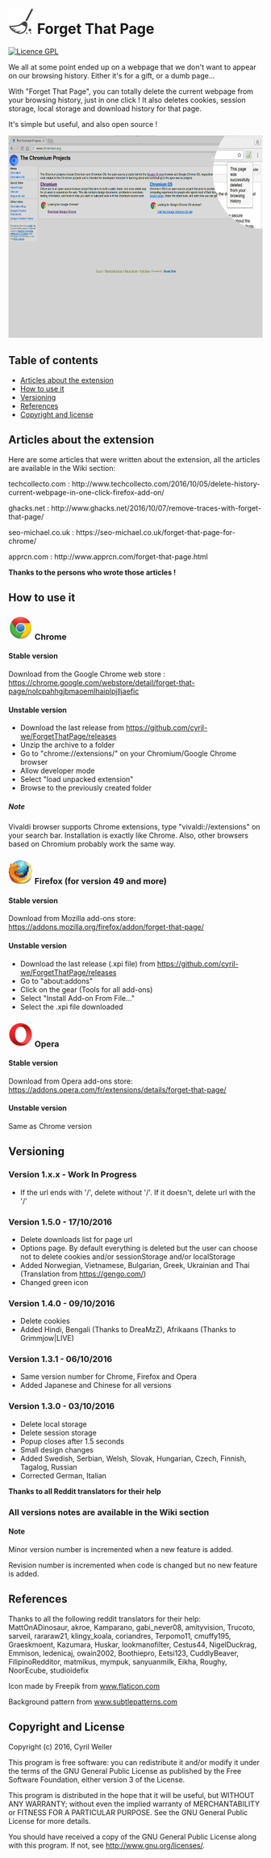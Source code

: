 # <img src="chromium/img/icon/swipe64.png" width="50" height="50"/> Forget That Page  

[![Licence GPL](http://img.shields.io/badge/license-GPL-green.svg)](http://www.gnu.org/licenses/quick-guide-gplv3.fr.html)

We all at some point ended up on a webpage that we don't want to appear on our browsing history. Either it's for a gift, or a dumb page...

With "Forget That Page", you can totally delete the current webpage from your browsing history, just in one click !
It also deletes cookies, session storage, local storage and download history for that page.

It's simple but useful, and also open source !

<img src=".images/forget-that-page-view.png" width="640" height="400"/>

## Table of contents

* [Articles about the extension](#quick-start)
* [How to use it](#how-to-use-it)
* [Versioning](#versioning)
* [References](#references)
* [Copyright and license](#copyright-and-license)

## Articles about the extension
Here are some articles that were written about the extension, all the articles are available in the Wiki section:

<p> techcollecto.com : http://www.techcollecto.com/2016/10/05/delete-history-current-webpage-in-one-click-firefox-add-on/ </p>
<p> ghacks.net : http://www.ghacks.net/2016/10/07/remove-traces-with-forget-that-page/ </p>
<p> seo-michael.co.uk : https://seo-michael.co.uk/forget-that-page-for-chrome/ </p>
<p> apprcn.com : http://www.apprcn.com/forget-that-page.html </p>

<b> Thanks to the persons who wrote those articles ! </b>

## How to use it

### <img src=".images/Chrome_icon.png" /> Chrome
#### Stable version
Download from the Google Chrome web store :
https://chrome.google.com/webstore/detail/forget-that-page/nolcpahhgjbmaoemlhaiplpjlljaefic

#### Unstable version
* Download the last release from https://github.com/cyril-we/ForgetThatPage/releases
* Unzip the archive to a folder
* Go to "chrome://extensions/" on your Chromium/Google Chrome browser
* Allow developer mode
* Select "load unpacked extension"
* Browse to the previously created folder

##### Note
Vivaldi browser supports Chrome extensions, type "vivaldi://extensions" on your search bar.
Installation is exactly like Chrome. Also, other browsers based on Chromium probably work the same way.

### <img src=".images/Firefox_icon.png" /> Firefox (for version 49 and more)
#### Stable version
Download from Mozilla add-ons store:
https://addons.mozilla.org/firefox/addon/forget-that-page/

#### Unstable version
* Download the last release (.xpi file) from https://github.com/cyril-we/ForgetThatPage/releases
* Go to "about:addons"
* Click on the gear (Tools for all add-ons)
* Select "Install Add-on From File..."
* Select the .xpi file downloaded

### <img src=".images/Opera_icon.png" /> Opera
#### Stable version
Download from Opera add-ons store:
https://addons.opera.com/fr/extensions/details/forget-that-page/

#### Unstable version
Same as Chrome version

## Versioning
### Version 1.x.x - Work In Progress
* If the url ends with '/', delete without '/'. If it doesn't, delete url with the '/'

### Version 1.5.0 - 17/10/2016
* Delete downloads list for page url
* Options page. By default everything is deleted but the user can choose not to delete cookies and/or sessionStorage and/or localStorage
* Added Norwegian, Vietnamese, Bulgarian, Greek, Ukrainian and Thai (Translation from https://gengo.com/)
* Changed green icon

### Version 1.4.0 - 09/10/2016
* Delete cookies
* Added Hindi, Bengali (Thanks to DreaMzZ), Afrikaans (Thanks to Grimmjow|LIVE)

### Version 1.3.1 - 06/10/2016
* Same version number for Chrome, Firefox and Opera
* Added Japanese and Chinese for all versions

### Version 1.3.0 - 03/10/2016
* Delete local storage
* Delete session storage
* Popup closes after 1.5 seconds
* Small design changes
* Added Swedish, Serbian, Welsh, Slovak, Hungarian, Czech, Finnish, Tagalog, Russian
* Corrected German, Italian

<b> Thanks to all Reddit translators for their help</b>

### All versions notes are available in the Wiki section

#### Note
Minor version number is incremented when a new feature is added.

Revision number is incremented when code is changed but no new feature is added.

## References
Thanks to all the following reddit translators for their help:
MattOnADinosaur, akroe, Kamparano, gabi_never08, amityvision, Trucoto,
sarveil, rararaw21, klingy_koala, coriandres, Terpomo11, cmuffy195,
Graeskmoent, Kazumara, Huskar, lookmanofilter, Cestus44, NigelDuckrag,
Emmison, ledenicaj, owain2002, Boothiepro, Eetsi123, CuddlyBeaver,
FilipinoRedditor, matmikus, mympuk, sanyuanmilk, Eikha, Roughy, NoorEcube,
studioidefix

Icon made by Freepik from www.flaticon.com

Background pattern from www.subtlepatterns.com

## Copyright and License

Copyright (c) 2016, Cyril Weller

This program is free software: you can redistribute it and/or modify
it under the terms of the GNU General Public License as published by
the Free Software Foundation, either version 3 of the License.

This program is distributed in the hope that it will be useful,
but WITHOUT ANY WARRANTY; without even the implied warranty of
MERCHANTABILITY or FITNESS FOR A PARTICULAR PURPOSE.  See the
GNU General Public License for more details.

You should have received a copy of the GNU General Public License
along with this program.  If not, see <http://www.gnu.org/licenses/>.

